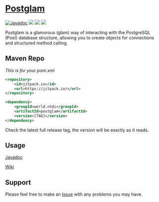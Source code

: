 # [Postglam](https://postglam.tech)
[![Javadoc](https://img.shields.io/badge/JavaDoc-Online-green)](https://docs.postglam.tech)
[![](https://jitpack.io/v/world.ntdi/Postglam.svg)](https://jitpack.io/#world.ntdi/Postglam)
<img src="https://img.shields.io/badge/PostgreSQL-316192?style=for-the-badge&logo=postgresql&logoColor=white" />
<img src="https://img.shields.io/badge/OpenJDK-ED8B00?style=for-the-badge&logo=openjdk&logoColor=white" />

Postglam is a glamorous (glam) way of interacting with the PostgreSQL (Post) database structure, allowing you to create objects for connections and structured method calling.

## Maven Repo
*This is for your pom.xml*
```xml
<repository>
    <id>jitpack.io</id>
    <url>https://jitpack.io/</url>
</repository>
```

```xml
<dependency>
    <groupId>world.ntdi</groupId>
    <artifactId>postglam</artifactId>
    <version>[TAG]</version>
</dependency>
```
Check the latest full release tag, the version will be exactly as it reads.

## Usage
[Javadoc](https://docs.postglam.tech)

[Wiki](https://github.com/n-tdi/Postglam/wiki)

## Support
Please feel free to make an [Issue](https://github.com/n-tdi/Postglam/issues) with any problems you may have.
